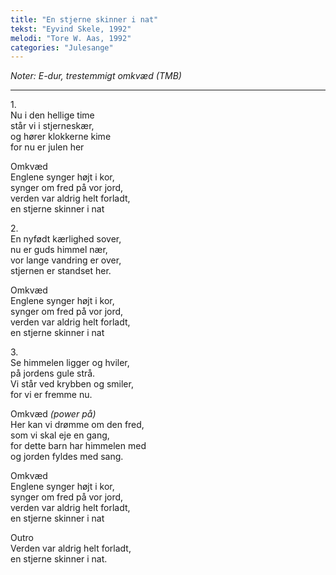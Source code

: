 ```yaml
---
title: "En stjerne skinner i nat"
tekst: "Eyvind Skele, 1992"
melodi: "Tore W. Aas, 1992"
categories: "Julesange"
---
```

*Noter: E-dur, trestemmigt omkvæd (TMB)* <br>

***

1.<br>
Nu i den hellige time<br>
står vi i stjerneskær,<br>
og hører klokkerne kime<br>
for nu er julen her<br>

Omkvæd<br>
Englene synger højt i kor,<br>
synger om fred på vor jord,<br>
verden var aldrig helt forladt,<br>
en stjerne skinner i nat<br>

2.<br>
En nyfødt kærlighed sover,<br>
nu er guds himmel nær,<br>
vor lange vandring er over,<br>
stjernen er standset her.<br>

Omkvæd<br>
Englene synger højt i kor,<br>
synger om fred på vor jord,<br>
verden var aldrig helt forladt,<br>
en stjerne skinner i nat<br>

3.<br>
Se himmelen ligger og hviler,<br>
på jordens gule strå.<br>
Vi står ved krybben og smiler,<br>
for vi er fremme nu.<br>

Omkvæd *(power på)*<br>
Her kan vi drømme om den fred,<br>
som vi skal eje en gang,<br>
for dette barn har himmelen med<br>
og jorden fyldes med sang.<br>

Omkvæd<br>
Englene synger højt i kor,<br>
synger om fred på vor jord,<br>
verden var aldrig helt forladt,<br>
en stjerne skinner i nat<br>

Outro<br>
Verden var aldrig helt forladt,<br>
en stjerne skinner i nat.<br>
